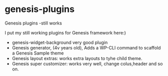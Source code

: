 # genesis-plugins
Genesis plugins -still works

I put my still working plugins for Genesis framework here:)

* genesis-widget-background  very good plugin
* Genesis generator, (4v years old), Adds a WP-CLI command to scaffold a Genesis Sample theme
* Genesis layout extras: works extra layouts to tyhe child theme.
* Genesis super customizer: works very well, change colus,header and so on.
